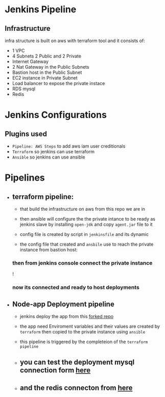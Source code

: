 # Jenkins Pipeline 

## Infrastructure
infra structure is built on aws with terraform tool and it consists of:
* 1 VPC
* 4 Subnets 2 Public and 2 Private
* Internet Gateway
* 2 Nat Gateway in the Public Subnets
* Bastion host in the Public Subnet
* EC2 instance in Private Subnet
* Load balancer to expose the private instace 
* RDS mysql
* Redis

# Jenkins Configurations

## Plugins used 
* `Pipeline: AWS Steps` to add aws iam user creditionals 
* `Terraform` so jenkins can use terraform 
* `Ansible` so jenkins can use ansible 

# Pipelines 
* ## terraform pipeline:
     * that build the infrastructure on aws from this repo we are in 
     
     * then ansible will configure the the private intance to  be ready as jenkins slave 
     by installing `open-jdk` and copy `agent.jar` file to it

     * config file is created by script in `jenkinsfile` and its dynamic 

     * the config file that created and `ansbile` use to reach the 
     private instance from bastion host: 

    

     
    ### then from jenkins console connect the private instance 
    !
    ### now its connected and ready to host deployments
    

* ## Node-app Deployment pipeline


    * jenkins deploy the app from this [forked repo](https://github.com/sera364/jenkins_nodejs_example) 

    * the app need Enviroment variables and their values are created by `terraform` then copied to the private instance using `ansible`

    * this pipeline is triggered by the completeion of the `terraform pipeline`

   * ## you can test the deployment  mysql connection form  [here](http://nlb-73689953d90cd68f.elb.us-west-2.amazonaws.com/db)

   * ## and the redis connecton from [here](http://nlb-73689953d90cd68f.elb.us-west-2.amazonaws.com/redis)
